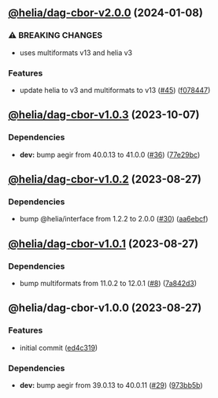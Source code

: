 ## [@helia/dag-cbor-v2.0.0](https://github.com/ipfs/helia-dag-cbor/compare/@helia/dag-cbor-v1.0.3...@helia/dag-cbor-v2.0.0) (2024-01-08)


### ⚠ BREAKING CHANGES

* uses multiformats v13 and helia v3

### Features

* update helia to v3 and multiformats to v13 ([#45](https://github.com/ipfs/helia-dag-cbor/issues/45)) ([f078447](https://github.com/ipfs/helia-dag-cbor/commit/f078447b6eba4c3d404d62bb930757aa1c0efe74))

## [@helia/dag-cbor-v1.0.3](https://github.com/ipfs/helia-dag-cbor/compare/@helia/dag-cbor-v1.0.2...@helia/dag-cbor-v1.0.3) (2023-10-07)


### Dependencies

* **dev:** bump aegir from 40.0.13 to 41.0.0 ([#36](https://github.com/ipfs/helia-dag-cbor/issues/36)) ([77e29bc](https://github.com/ipfs/helia-dag-cbor/commit/77e29bcdda33387b8bf15124bc316ef03b434433))

## [@helia/dag-cbor-v1.0.2](https://github.com/ipfs/helia-dag-cbor/compare/@helia/dag-cbor-v1.0.1...@helia/dag-cbor-v1.0.2) (2023-08-27)


### Dependencies

* bump @helia/interface from 1.2.2 to 2.0.0 ([#30](https://github.com/ipfs/helia-dag-cbor/issues/30)) ([aa6ebcf](https://github.com/ipfs/helia-dag-cbor/commit/aa6ebcf9f58eebf842113985adee4710b009562d))

## [@helia/dag-cbor-v1.0.1](https://github.com/ipfs/helia-dag-cbor/compare/@helia/dag-cbor-v1.0.0...@helia/dag-cbor-v1.0.1) (2023-08-27)


### Dependencies

* bump multiformats from 11.0.2 to 12.0.1 ([#8](https://github.com/ipfs/helia-dag-cbor/issues/8)) ([7a842d3](https://github.com/ipfs/helia-dag-cbor/commit/7a842d3cc4cd97e02e5a196aa512cfe36be4c388))

## @helia/dag-cbor-v1.0.0 (2023-08-27)


### Features

* initial commit ([ed4c319](https://github.com/ipfs/helia-dag-cbor/commit/ed4c319a67c18a3dd65e18f18aa12e82080b3fdc))


### Dependencies

* **dev:** bump aegir from 39.0.13 to 40.0.11 ([#29](https://github.com/ipfs/helia-dag-cbor/issues/29)) ([973bb5b](https://github.com/ipfs/helia-dag-cbor/commit/973bb5b6c8db0fedd70e4058f97bc339018a8193))
